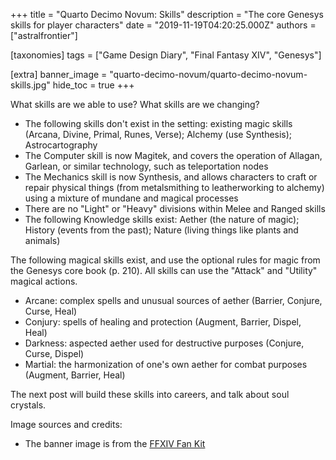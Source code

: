 +++
title = "Quarto Decimo Novum: Skills"
description = "The core Genesys skills for player characters"
date = "2019-11-19T04:20:25.000Z"
authors = ["astralfrontier"]

[taxonomies]
tags = ["Game Design Diary", "Final Fantasy XIV", "Genesys"]

[extra]
banner_image = "quarto-decimo-novum/quarto-decimo-novum-skills.jpg"
hide_toc = true
+++

What skills are we able to use? What skills are we changing?

* The following skills don't exist in the setting: existing magic skills (Arcana, Divine, Primal, Runes, Verse); Alchemy (use Synthesis); Astrocartography
* The Computer skill is now Magitek, and covers the operation of Allagan, Garlean, or similar technology, such as teleportation nodes
* The Mechanics skill is now Synthesis, and allows characters to craft or repair physical things (from metalsmithing to leatherworking to alchemy) using a mixture of mundane and magical processes
* There are no "Light" or "Heavy" divisions within Melee and Ranged skills
* The following Knowledge skills exist: Aether (the nature of magic); History (events from the past); Nature (living things like plants and animals)

The following magical skills exist, and use the optional rules for magic from the Genesys core book (p. 210). All skills can use the "Attack" and "Utility" magical actions.

* Arcane: complex spells and unusual sources of aether (Barrier, Conjure, Curse, Heal)
* Conjury: spells of healing and protection (Augment, Barrier, Dispel, Heal)
* Darkness: aspected aether used for destructive purposes (Conjure, Curse, Dispel)
* Martial: the harmonization of one's own aether for combat purposes (Augment, Barrier, Heal)

The next post will build these skills into careers, and talk about soul crystals.

Image sources and credits:

* The banner image is from the [FFXIV Fan Kit](https://na.finalfantasyxiv.com/lodestone/special/fankit/twitter_kit/)


    